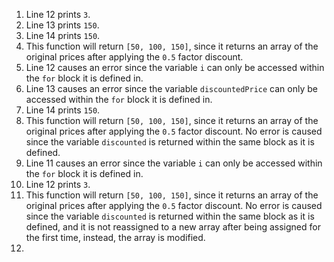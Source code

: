 1. Line 12 prints `3`.
2. Line 13 prints `150`.
3. Line 14 prints `150`.
4. This function will return `[50, 100, 150]`, since it returns an array of the original prices after applying the `0.5` factor discount.
5. Line 12 causes an error since the variable `i` can only be accessed within the `for` block it is defined in.
6. Line 13 causes an error since the variable `discountedPrice` can only be accessed within the `for` block it is defined in.
7. Line 14 prints `150`.
8. This function will return `[50, 100, 150]`, since it returns an array of the original prices after applying the `0.5` factor discount. No error is caused since the variable `discounted` is returned within the same block as it is defined.
9. Line 11 causes an error since the variable `i` can only be accessed within the `for` block it is defined in.
10. Line 12 prints `3`.
11. This function will return `[50, 100, 150]`, since it returns an array of the original prices after applying the `0.5` factor discount. No error is caused since the variable `discounted` is returned within the same block as it is defined, and it is not reassigned to a new array after being assigned for the first time, instead, the array is modified.
12. 